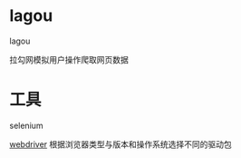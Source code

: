 # lagou
lagou


拉勾网模拟用户操作爬取网页数据

# 工具
selenium

[webdriver](https://npm.taobao.org/mirrors/chromedriver/) 根据浏览器类型与版本和操作系统选择不同的驱动包
